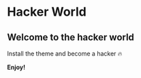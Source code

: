 # Hacker World

## Welcome to the hacker world  

Install the theme and become a hacker 🔥

**Enjoy!**
